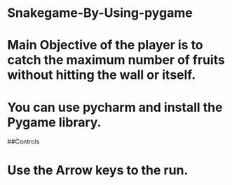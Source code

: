 # Snakegame-By-Using-pygame

# Main Objective of the player is to catch the maximum number of fruits without hitting the wall or itself.
# You can use pycharm and install the Pygame library. 

##Controls
# Use the Arrow keys to the run.
